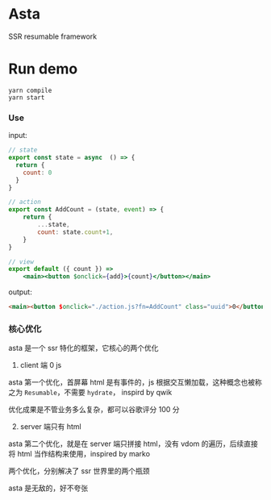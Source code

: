# Asta

SSR resumable framework

# Run demo

```shell
yarn compile
yarn start
```

### Use

input:
```jsx
// state
export const state = async  () => {
  return {
	count: 0
  }
}

// action
export const AddCount = (state, event) => {
    return {
        ...state,
        count: state.count+1,
    }
}

// view
export default ({ count }) =>
    <main><button $onclick={add}>{count}</button></main>

```
output:

```html
<main><button $onclick="./action.js?fn=AddCount" class="uuid">0</button></main>
```

### 核心优化

asta 是一个 ssr 特化的框架，它核心的两个优化

1. client 端 0 js

asta 第一个优化，首屏幕 html 是有事件的，js 根据交互懒加载，这种概念也被称之为 `Resumable`，不需要 `hydrate`， inspird by qwik

优化成果是不管业务多么复杂，都可以谷歌评分 100 分

2. server 端只有 html

asta 第二个优化，就是在 server 端只拼接 html，没有 vdom 的遍历，后续直接将 html 当作结构来使用，inspired by marko

两个优化，分别解决了 ssr 世界里的两个瓶颈

asta 是无敌的，好不夸张
